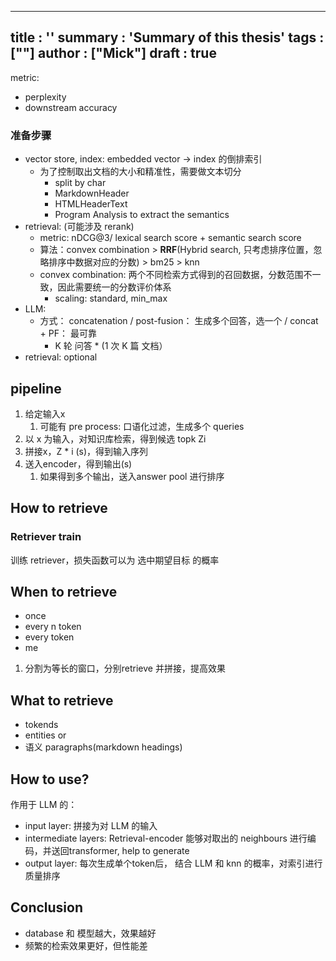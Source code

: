 
---
title : ''
summary : 'Summary of this thesis'
tags : [""]
author : ["Mick"]
draft : true
---


metric: 
* perplexity
* downstream accuracy

### 准备步骤

* vector store, index:  embedded vector -> index 的倒排索引
	* 为了控制取出文档的大小和精准性，需要做文本切分
		* split by char
		* MarkdownHeader
		* HTMLHeaderText
		* Program Analysis to extract the semantics
* retrieval: (可能涉及 rerank)
	* metric: nDCG@3/ lexical search score + semantic search score
	* 算法：convex combination > **RRF**(Hybrid search, 只考虑排序位置，忽略排序中数据对应的分数) > bm25 > knn
	* convex combination: 两个不同检索方式得到的召回数据，分数范围不一致，因此需要统一的分数评价体系
		* scaling: standard, min_max
* LLM:
	* 方式： concatenation / post-fusion： 生成多个回答，选一个 / concat + PF： 最可靠
		* K 轮 问答 * (1 次 K 篇 文档）
* retrieval: optional

## **pipeline**

1. 给定输入x
	1. 可能有 pre process:  口语化过滤，生成多个 queries
2. 以 x 为输入，对知识库检索，得到候选 topk Zi
3. 拼接x，Z * i (s)，得到输入序列
4. 送入encoder，得到输出(s)
	1. 如果得到多个输出，送入answer pool 进行排序


## How to retrieve

### Retriever train

训练 retriever，损失函数可以为 选中期望目标 的概率


## When to retrieve

* once
* every n token
* every token
* me


1. 分割为等长的窗口，分别retrieve 并拼接，提高效果



## What to retrieve
 * tokends
 * entities or 
 * 语义 paragraphs(markdown headings)



## How to use?


作用于 LLM 的：
* input layer: 拼接为对 LLM 的输入
* intermediate layers: Retrieval-encoder 能够对取出的 neighbours 进行编码，并送回transformer, help to generate
* output layer: 每次生成单个token后， 结合 LLM 和 knn 的概率，对索引进行质量排序



## Conclusion

* database 和 模型越大，效果越好
* 频繁的检索效果更好，但性能差